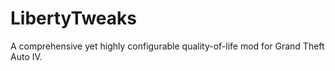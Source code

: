 # LibertyTweaks
A comprehensive yet highly configurable quality-of-life mod for Grand Theft Auto IV.
